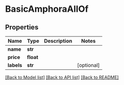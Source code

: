 # BasicAmphoraAllOf

## Properties
Name | Type | Description | Notes
------------ | ------------- | ------------- | -------------
**name** | **str** |  | 
**price** | **float** |  | 
**labels** | **str** |  | [optional] 

[[Back to Model list]](../README.md#documentation-for-models) [[Back to API list]](../README.md#documentation-for-api-endpoints) [[Back to README]](../README.md)


